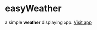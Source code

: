 # **easyWeather**
a simple __weather__ displaying app.
[Visit app](https://abdullahmuslim.github.io/easyWeather/)
